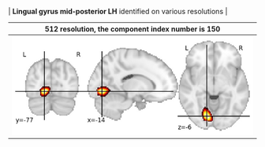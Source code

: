 


| **Lingual gyrus mid-posterior LH** identified on various resolutions |

| 512 resolution, the component index number is 150|  
|:---:|  
| ![Component 512](../512/final/150.jpg "From component 512: Lingual gyrus mid-posterior LH") |